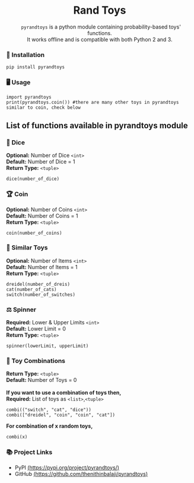 <h1 align = "center">Rand Toys</h1></center>

<p align = "center">
<code> pyrandtoys</code> is a python module containing probability-based toys' functions. <br> It works offline and is compatible with both Python 2 and 3. 
</p>

### 🔮 Installation

``` 
pip install pyrandtoys
```

### 🖥️ Usage

```
import pyrandtoys
print(pyrandtoys.coin()) #there are many other toys in pyrandtoys similar to coin, check below
```
## List of functions available in pyrandtoys module

### 🎲 Dice

**Optional:** Number of Dice `<int>`   
**Default:** Number of Dice = 1   
**Return Type:** `<tuple>`   
```
dice(number_of_dice)
```

### 🏆 Coin

**Optional:** Number of Coins `<int>`    
**Default:** Number of Coins = 1    
**Return Type:** `<tuple>`    
```
coin(number_of_coins)
```

### 🧮 Similar Toys

**Optional:** Number of Items `<int>`    
**Default:** Number of Items = 1    
**Return Type:** `<tuple>`    
```
dreidel(number_of_dreis)
cat(number_of_cats)
switch(number_of_switches)
```

### ⚖️ Spinner

**Required:** Lower & Upper Limits `<int>`    
**Default:** Lower Limit = 0    
**Return Type:** `<tuple>`    
```
spinner(lowerLimit, upperLimit) 
```

### 🥂 Toy Combinations
**Return Type:** `<tuple>`      
**Default:** Number of Toys = 0     
<br>
**If you want to use a combination of toys then,**        
**Required:** List of toys as `<list>`,`<tuple>`        
```
combi(("switch", "cat", "dice"))
combi(["dreidel", "coin", "coin", "cat"])
```

**For combination of x random toys,**    

```
combi(x)
```

### 📚 Project Links

+ PyPI [(https://pypi.org/project/pyrandtoys/)](https://pypi.org/project/pyrandtoys/)
+ GitHub [(https://github.com/thenithinbalaji/pyrandtoys)](https://github.com/thenithinbalaji/pyrandtoys)
